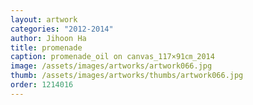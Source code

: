 ```yaml
---
layout: artwork
categories: "2012-2014"
author: Jihoon Ha
title: promenade
caption: promenade_oil on canvas_117×91㎝_2014
image: /assets/images/artworks/artwork066.jpg
thumb: /assets/images/artworks/thumbs/artwork066.jpg
order: 1214016
---
```

